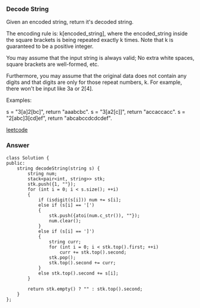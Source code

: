 ### Decode String
Given an encoded string, return it's decoded string.

The encoding rule is: k[encoded_string], where the encoded_string inside the square brackets is being repeated exactly k times. Note that k is guaranteed to be a positive integer.

You may assume that the input string is always valid; No extra white spaces, square brackets are well-formed, etc.

Furthermore, you may assume that the original data does not contain any digits and that digits are only for those repeat numbers, k. For example, there won't be input like 3a or 2[4].

Examples:

s = "3[a]2[bc]", return "aaabcbc".
s = "3[a2[c]]", return "accaccacc".
s = "2[abc]3[cd]ef", return "abcabccdcdcdef".

[leetcode](https://leetcode.com/problems/decode-string/description/)

### Answer 

	class Solution {
	public:
	    string decodeString(string s) {
	        string num;
	        stack<pair<int, string>> stk;
	        stk.push({1, ""});
	        for (int i = 0; i < s.size(); ++i)
	        {
	            if (isdigit(s[i])) num += s[i];
	            else if (s[i] == '[')
	            {
	                stk.push({atoi(num.c_str()), ""});
	                num.clear();
	            }
	            else if (s[i] == ']')
	            {
	                string curr;
	                for (int i = 0; i < stk.top().first; ++i)
	                    curr += stk.top().second;
	                stk.pop();
	                stk.top().second += curr;
	            }
	            else stk.top().second += s[i];
	        }
	        
	        return stk.empty() ? "" : stk.top().second;
	    }
	};